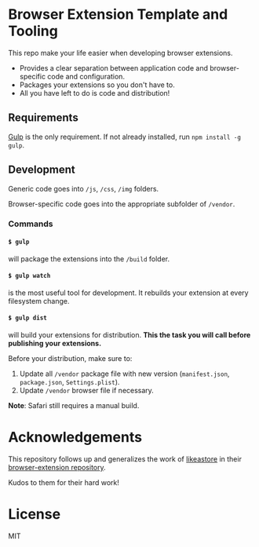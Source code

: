 # Browser Extension Template and Tooling

This repo make your life easier when developing browser extensions.

* Provides a clear separation between application code and browser-specific code and configuration.
* Packages your extensions so you don't have to.
* All you have left to do is code and distribution!

## Requirements

[Gulp](http://gulpjs.com) is the only requirement. If not already installed, run
`npm install -g gulp`.

## Development

Generic code goes into `/js`, `/css`, `/img` folders.

Browser-specific code goes into the appropriate subfolder of `/vendor`.

### Commands

#### `$ gulp`

will package the extensions into the `/build` folder.

#### `$ gulp watch`

is the most useful tool for development. It rebuilds your extension at every filesystem change.

#### `$ gulp dist`

will build your extensions for distribution. __This the task you will call before publishing your extensions.__

Before your distribution, make sure to:

1. Update all `/vendor` package file with new version (`manifest.json`, `package.json`, `Settings.plist`).
2. Update `/vendor` browser file if necessary.

__Note__: Safari still requires a manual build.

# Acknowledgements

This repository follows up and generalizes the work of
[likeastore](https://github.com/likeastore) in their [browser-extension repository](https://github.com/likeastore).

Kudos to them for their hard work!

# License

MIT
